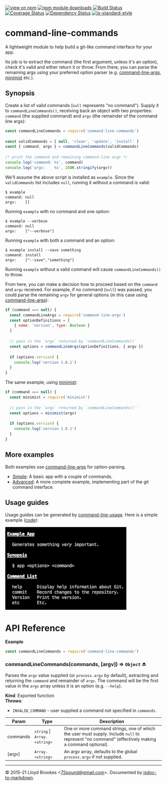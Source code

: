 [![view on npm](http://img.shields.io/npm/v/command-line-commands.svg)](https://www.npmjs.org/package/command-line-commands)
[![npm module downloads](http://img.shields.io/npm/dt/command-line-commands.svg)](https://www.npmjs.org/package/command-line-commands)
[![Build Status](https://travis-ci.org/75lb/command-line-commands.svg?branch=master)](https://travis-ci.org/75lb/command-line-commands)
[![Coverage Status](https://coveralls.io/repos/github/75lb/command-line-commands/badge.svg?branch=master)](https://coveralls.io/github/75lb/command-line-commands?branch=master)
[![Dependency Status](https://badgen.net/david/dep/75lb/command-line-commands)](https://david-dm.org/75lb/command-line-commands)
[![js-standard-style](https://img.shields.io/badge/code%20style-standard-brightgreen.svg)](https://github.com/feross/standard)

# command-line-commands
A lightweight module to help build a git-like command interface for your app.

Its job is to extract the command (the first argument, unless it's an option), check it's valid and either return it or throw. From there, you can parse the remaining args using your preferred option parser (e.g. [command-line-args](https://github.com/75lb/command-line-args), [minimist](https://github.com/substack/minimist) etc.).

## Synopsis

Create a list of valid commands (`null` represents "no command"). Supply it to `commandLineCommands()`, receiving back an object with two properties: `command` (the supplied command) and `argv` (the remainder of the command line args):
```js
const commandLineCommands = require('command-line-commands')

const validCommands = [ null, 'clean', 'update', 'install' ]
const { command, argv } = commandLineCommands(validCommands)

/* print the command and remaining command-line args */
console.log('command: %s', command)
console.log('argv:    %s', JSON.stringify(argv))
```

We'll assume the above script is installed as `example`. Since the `validCommands` list includes `null`, running it without a command is valid:
```
$ example
command: null
argv:    []
```

Running `example` with no command and one option:
```
$ example --verbose
command: null
argv:    ["--verbose"]
```

Running `example` with both a command and an option:
```
$ example install --save something
command: install
argv:    ["--save","something"]
```

Running `example` without a valid command will cause `commandLineCommands()` to throw.

From here, you can make a decision how to proceed based on the `command` and `argv` received. For example, if no command (`null`) was passed, you could parse the remaining `argv` for general options (in this case using [command-line-args](https://github.com/75lb/command-line-args)):

```js
if (command === null) {
  const commandLineArgs = require('command-line-args')
  const optionDefinitions = [
    { name: 'version', type: Boolean }
  ]

  // pass in the `argv` returned by `commandLineCommands()`
  const options = commandLineArgs(optionDefinitions, { argv })

  if (options.version) {
    console.log('version 1.0.1')
  }
}
```

The same example, using [minimist](https://github.com/substack/minimist):

```js
if (command === null) {
  const minimist = require('minimist')

  // pass in the `argv` returned by `commandLineCommands()``
  const options = minimist(argv)

  if (options.version) {
    console.log('version 1.0.1')
  }
}
```

## More examples

Both examples use [command-line-args](https://github.com/75lb/command-line-args) for option-parsing.

- [Simple](https://github.com/75lb/command-line-commands/blob/master/example/simple.js): A basic app with a couple of commands.
- [Advanced](https://github.com/75lb/command-line-commands/blob/master/example/advanced/git.js): A more complete example, implementing part of the git command interface.

## Usage guides

Usage guides can be generated by [command-line-usage](https://github.com/75lb/command-line-usage). Here is a simple example ([code](https://github.com/75lb/command-line-commands/blob/master/example/usage.js)):

![usage](https://raw.githubusercontent.com/75lb/command-line-commands/master/example/screens/command-list.png)

# API Reference
**Example**  
```js
const commandLineCommands = require('command-line-commands')
```
<a name="exp_module_command-line-commands--commandLineCommands"></a>

### commandLineCommands(commands, [argv]) ⇒ <code>Object</code> ⏏
Parses the `argv` value supplied (or `process.argv` by default), extracting and returning the `command` and remainder of `argv`. The command will be the first value in the `argv` array unless it is an option (e.g. `--help`).

**Kind**: Exported function  
**Throws**:

- `INVALID_COMMAND` - user supplied a command not specified in `commands`.


| Param | Type | Description |
| --- | --- | --- |
| commands | <code>string</code> \| <code>Array.&lt;string&gt;</code> | One or more command strings, one of which the user must supply. Include `null` to represent "no command" (effectively making a command optional). |
| [argv] | <code>Array.&lt;string&gt;</code> | An argv array, defaults to the global `process.argv` if not supplied. |


* * *

&copy; 2015-21 Lloyd Brookes \<75pound@gmail.com\>. Documented by [jsdoc-to-markdown](https://github.com/jsdoc2md/jsdoc-to-markdown).
